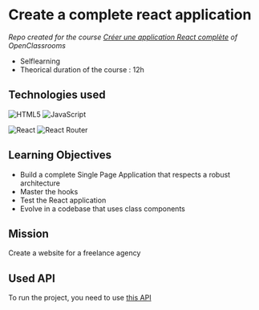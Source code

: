 # Create a complete react application

_Repo created for the course [Créer une application React complète](https://openclassrooms.com/fr/courses/7150606-creez-une-application-react-complete) of OpenClassrooms_

- Selflearning
- Theorical duration of the course : 12h

## Technologies used

![HTML5](https://img.shields.io/badge/html5-%23E34F26.svg?style=for-the-badge&logo=html5&logoColor=white) ![JavaScript](https://img.shields.io/badge/javascript-%23323330.svg?style=for-the-badge&logo=javascript&logoColor=%23F7DF1E)

![React](https://img.shields.io/badge/react-%2320232a.svg?style=for-the-badge&logo=react&logoColor=%2361DAFB) ![React Router](https://img.shields.io/badge/React_Router-CA4245?style=for-the-badge&logo=react-router&logoColor=white)

## Learning Objectives

- Build a complete Single Page Application that respects a robust architecture
- Master the hooks
- Test the React application
- Evolve in a codebase that uses class components

## Mission

Create a website for a freelance agency

## Used API

To run the project, you need to use [this API](https://github.com/OpenClassrooms-Student-Center/7150606-API-React-intermediaire)
